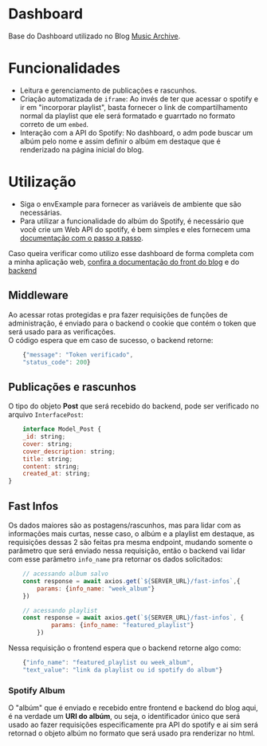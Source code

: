 # Dashboard
Base do Dashboard utilizado no Blog [Music Archive](https://music-archive-blog.vercel.app).

# Funcionalidades
- Leitura e gerenciamento de publicações e rascunhos.
- Criação automatizada de `iframe`: Ao invés de ter que acessar o spotify e ir em "incorporar playlist", basta fornecer o link de compartilhamento normal da playlist que ele será formatado e guarrtado no formato correto de um `embed`.
- Interação com a API do Spotify: No dashboard, o adm pode buscar um albúm pelo nome e assim definir o albúm em destaque que é renderizado na página inicial do blog.

# Utilização
- Siga o envExample para fornecer as variáveis de ambiente que são necessárias.
- Para utilizar a funcionalidade do albúm do Spotify, é necessário que você crie um Web API do spotify, é bem simples e eles fornecem uma [documentação com o passo a passo](https://developer.spotify.com/documentation/web-api).

Caso queira verificar como utilizo esse dashboard de forma completa com a minha aplicação web, [confira a documentação do front do blog](https://github.com/elenndev/music-archive.git) e do [backend](https://github.com/elenndev/music-archive-server.git)


## Middleware
Ao acessar rotas protegidas e pra fazer requisições de funções de administração, é enviado para o backend o cookie que contém o token que será usado para as verificações.  
O código espera que em caso de sucesso, o backend retorne:  
```javascript
    {"message": "Token verificado",
    "status_code": 200}
```

## Publicações e rascunhos
O tipo do objeto **Post** que será recebido do backend, pode ser verificado no arquivo `InterfacePost`:
```javascript
    interface Model_Post {
    _id: string; 
    cover: string;
    cover_description: string;
    title: string;
    content: string;
    created_at: string;
}
```

## Fast Infos
Os dados maiores são as postagens/rascunhos, mas para lidar com as informações mais curtas, nesse caso, o albúm e a playlist em destaque, as requisições dessas 2 são feitas pra mesma endpoint, mudando somente o parâmetro que será enviado nessa requisição, então o backend vai lidar com esse parâmetro `info_name` pra retornar os dados solicitados:  
```javascript
    // acessando album salvo
    const response = await axios.get(`${SERVER_URL}/fast-infos`,{
        params: {info_name: "week_album"}
    })

    // acessando playlist
    const response = await axios.get(`${SERVER_URL}/fast-infos`, {
            params: {info_name: "featured_playlist"}
        })
```

Nessa requisição o frontend espera que o backend retorne algo como:   
```javascript
    {"info_name": "featured_playlist ou week_album",
    "text_value": "link da playlist ou id spotify do album"}
```

### Spotify Album
O "albúm" que é enviado e recebido entre frontend e backend do blog aqui, é na verdade um **URI do albúm**, ou seja, o identificador único que será usado ao fazer requisições especificamente pra API do spotify e ai sim será retornad o objeto albúm no formato que será usado pra renderizar no html. 


